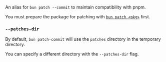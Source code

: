 An alias for `bun patch --commit` to maintain compatibility with pnpm.

You must prepare the package for patching with [`bun patch <pkg>`](https://bun.sh/docs/cli/patch) first.

### `--patches-dir`

By default, `bun patch-commit` will use the `patches` directory in the temporary directory.

You can specify a different directory with the `--patches-dir` flag.
